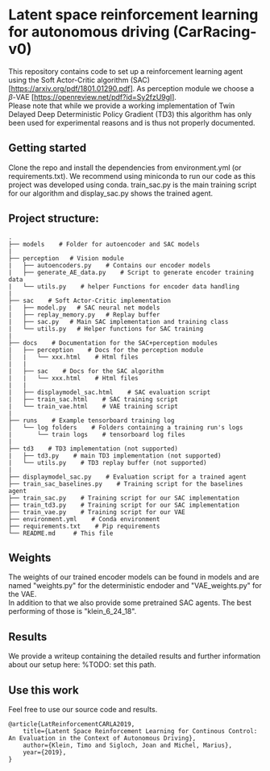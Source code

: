 # Latent space reinforcement learning for autonomous driving (CarRacing-v0)   
This repository contains code to set up a reinforcement learning agent using the Soft Actor-Critic algorithm (SAC) [https://arxiv.org/pdf/1801.01290.pdf]. As perception module we choose a $`\beta`$-VAE [https://openreview.net/pdf?id=Sy2fzU9gl].  
Please note that while we provide a working implementation of Twin Delayed Deep Deterministic Policy Gradient (TD3) this algorithm has only been used for experimental reasons and is thus not properly documented.  


## Getting started  
Clone the repo and install the dependencies from environment.yml (or requirements.txt). We recommend using miniconda to run our code as this project was developed using conda. train_sac.py is the main training script for our algorithm and display_sac.py shows the trained agent. 


## Project structure: 
    
    .
    ├── models    # Folder for autoencoder and SAC models
    |
    ├── perception   # Vision module
    |   ├── autoencoders.py    # Contains our encoder models
    |   ├── generate_AE_data.py    # Script to generate encoder training data
    |   └── utils.py    # helper Functions for encoder data handling
    |
    ├── sac    # Soft Actor-Critic implementation
    |   ├── model.py   # SAC neural net models
    |   ├── replay_memory.py   # Replay buffer
    |   ├── sac.py   # Main SAC implementation and training class
    |   └── utils.py   # Helper functions for SAC training
    |    
    ├── docs    # Documentation for the SAC+perception modules
    |   ├── perception    # Docs for the perception module
    │   |   └── xxx.html    # Html files
    |   |
    |   ├── sac    # Docs for the SAC algorithm
    |   |   └── xxx.html    # Html files
    |   |
    |   ├── displaymodel_sac.html    # SAC evaluation script
    |   ├── train_sac.html    # SAC training script
    |   └── train_vae.html    # VAE training script
    |
    ├── runs    # Example tensorboard training log 
    │   └── log folders    # Folders containing a training run's logs
    |       └── train logs    # tensorboard log files
    |
    ├── td3    # TD3 implementation (not supported)
    |   ├── td3.py    # main TD3 implementation (not supported)
    |   └── utils.py    # TD3 replay buffer (not supported)
    |
    ├── displaymodel_sac.py    # Evaluation script for a trained agent
    ├── train_sac_baselines.py    # Training script for the baselines agent
    ├── train_sac.py    # Training script for our SAC implementation
    ├── train_td3.py    # Training script for our SAC implementation
    ├── train_vae.py    # Training script for our VAE
    ├── environment.yml    # Conda environment
    ├── requirements.txt    # Pip requirements
    └── README.md     # This file


## Weights
The weights of our trained encoder models can be found in models and are named "weights.py" for the deterministic endoder and "VAE_weights.py" for the VAE.  
In addition to that we also provide some pretrained SAC agents. The best performing of those is "klein_6_24_18".  


## Results  
We provide a writeup containing the detailed results and further information about our setup here:
%TODO: set this path.


## Use this work  
Feel free to use our source code and results. 

	@article{LatReinforcementCARLA2019, 
		title={Latent Space Reinforcement Learning for Continous Control: An Evaluation in the Context of Autonomous Driving}, 
		author={Klein, Timo and Sigloch, Joan and Michel, Marius}, 
		year={2019}, 
	}